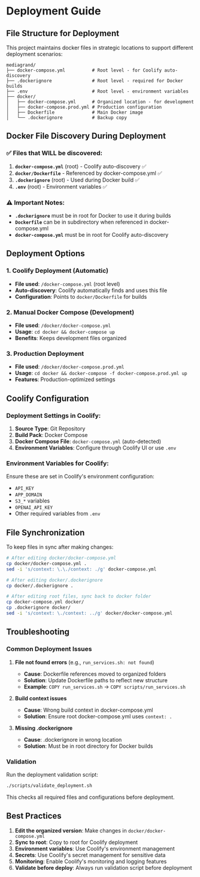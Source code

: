 # Deployment Guide

## File Structure for Deployment

This project maintains docker files in strategic locations to support different deployment scenarios:

```
mediagrand/
├── docker-compose.yml          # Root level - for Coolify auto-discovery
├── .dockerignore               # Root level - required for Docker builds
├── .env                        # Root level - environment variables
├── docker/
│   ├── docker-compose.yml      # Organized location - for development
│   ├── docker-compose.prod.yml # Production configuration
│   ├── Dockerfile              # Main Docker image
│   └── .dockerignore           # Backup copy
```

## Docker File Discovery During Deployment

### ✅ **Files that WILL be discovered:**
1. **`docker-compose.yml`** (root) - Coolify auto-discovery ✅
2. **`docker/Dockerfile`** - Referenced by docker-compose.yml ✅
3. **`.dockerignore`** (root) - Used during Docker build ✅
4. **`.env`** (root) - Environment variables ✅

### ⚠️ **Important Notes:**
- **`.dockerignore`** must be in root for Docker to use it during builds
- **`Dockerfile`** can be in subdirectory when referenced in docker-compose.yml
- **`docker-compose.yml`** must be in root for Coolify auto-discovery

## Deployment Options

### 1. Coolify Deployment (Automatic)
- **File used**: `/docker-compose.yml` (root level)
- **Auto-discovery**: Coolify automatically finds and uses this file
- **Configuration**: Points to `docker/Dockerfile` for builds

### 2. Manual Docker Compose (Development)
- **File used**: `/docker/docker-compose.yml`
- **Usage**: `cd docker && docker-compose up`
- **Benefits**: Keeps development files organized

### 3. Production Deployment
- **File used**: `/docker/docker-compose.prod.yml`
- **Usage**: `cd docker && docker-compose -f docker-compose.prod.yml up`
- **Features**: Production-optimized settings

## Coolify Configuration

### Deployment Settings in Coolify:
1. **Source Type**: Git Repository
2. **Build Pack**: Docker Compose
3. **Docker Compose File**: `docker-compose.yml` (auto-detected)
4. **Environment Variables**: Configure through Coolify UI or use `.env`

### Environment Variables for Coolify:
Ensure these are set in Coolify's environment configuration:
- `API_KEY`
- `APP_DOMAIN` 
- `S3_*` variables
- `OPENAI_API_KEY`
- Other required variables from `.env`

## File Synchronization

To keep files in sync after making changes:

```bash
# After editing docker/docker-compose.yml
cp docker/docker-compose.yml .
sed -i 's/context: \.\./context: ./g' docker-compose.yml

# After editing docker/.dockerignore  
cp docker/.dockerignore .

# After editing root files, sync back to docker folder
cp docker-compose.yml docker/
cp .dockerignore docker/
sed -i 's/context: \./context: ../g' docker/docker-compose.yml
```

## Troubleshooting

### Common Deployment Issues

1. **File not found errors** (e.g., `run_services.sh: not found`)
   - **Cause**: Dockerfile references moved to organized folders
   - **Solution**: Update Dockerfile paths to reflect new structure
   - **Example**: `COPY run_services.sh` → `COPY scripts/run_services.sh`

2. **Build context issues**
   - **Cause**: Wrong build context in docker-compose.yml
   - **Solution**: Ensure root docker-compose.yml uses `context: .`

3. **Missing .dockerignore**
   - **Cause**: .dockerignore in wrong location
   - **Solution**: Must be in root directory for Docker builds

### Validation

Run the deployment validation script:
```bash
./scripts/validate_deployment.sh
```

This checks all required files and configurations before deployment.

## Best Practices

1. **Edit the organized version**: Make changes in `docker/docker-compose.yml`
2. **Sync to root**: Copy to root for Coolify deployment
3. **Environment variables**: Use Coolify's environment management
4. **Secrets**: Use Coolify's secret management for sensitive data
5. **Monitoring**: Enable Coolify's monitoring and logging features
6. **Validate before deploy**: Always run validation script before deployment